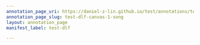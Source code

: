 ```yaml
---
annotation_page_uri: https://daniel-z-lin.github.io/test/annotations/test-dlf-canvas-1-song.json
annotation_page_slug: test-dlf-canvas-1-song
layout: annotation_page
manifest_label: test-dlf

---
```

